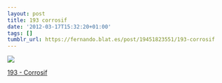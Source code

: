 ```yaml
---
layout: post
title: 193 corrosif
date: '2012-03-17T15:32:20+01:00'
tags: []
tumblr_url: https://fernando.blat.es/post/19451823551/193-corrosif
---
```

 ![](/tumblr_files/tumblr_m119pxLzsg1qz4y16o1_1280.jpg)  

[193 - Corrosif](http://flic.kr/p/bDBNXk)
